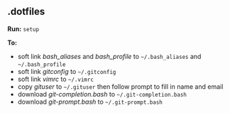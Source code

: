 ## .dotfiles

__Run:__ `setup`

__To:__ 
- soft link *bash_aliases* and *bash_profile*  to  `~/.bash_aliases` and `~/.bash_profile`
- soft link *gitconfig*  to  `~/.gitconfig`
- soft link *vimrc*  to  `~/.vimrc`
- copy *gituser*  to  `~/.gituser`  then follow prompt to fill in name and email
- download *git-completion.bash* to  `~/.git-completion.bash`
- download *git-prompt.bash* to  `~/.git-prompt.bash`
